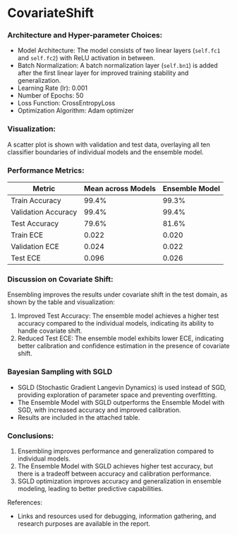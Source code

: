 # CovariateShift 

### Architecture and Hyper-parameter Choices:
- Model Architecture: The model consists of two linear layers (`self.fc1` and `self.fc2`) with ReLU activation in between.
- Batch Normalization: A batch normalization layer (`self.bn1`) is added after the first linear layer for improved training stability and generalization.
- Learning Rate (lr): 0.001
- Number of Epochs: 50
- Loss Function: CrossEntropyLoss
- Optimization Algorithm: Adam optimizer

### Visualization:
A scatter plot is shown with validation and test data, overlaying all ten classifier boundaries of individual models and the ensemble model.

### Performance Metrics:
| Metric              | Mean across Models | Ensemble Model |
|---------------------|-------------------|----------------|
| Train Accuracy      | 99.4%             | 99.3%          |
| Validation Accuracy | 99.4%             | 99.4%          |
| Test Accuracy       | 79.6%             | 81.6%          |
| Train ECE           | 0.022             | 0.020          |
| Validation ECE      | 0.024             | 0.022          |
| Test ECE            | 0.096             | 0.026          |

### Discussion on Covariate Shift:
Ensembling improves the results under covariate shift in the test domain, as shown by the table and visualization:
1. Improved Test Accuracy: The ensemble model achieves a higher test accuracy compared to the individual models, indicating its ability to handle covariate shift.
2. Reduced Test ECE: The ensemble model exhibits lower ECE, indicating better calibration and confidence estimation in the presence of covariate shift.

### Bayesian Sampling with SGLD
- SGLD (Stochastic Gradient Langevin Dynamics) is used instead of SGD, providing exploration of parameter space and preventing overfitting.
- The Ensemble Model with SGLD outperforms the Ensemble Model with SGD, with increased accuracy and improved calibration.
- Results are included in the attached table.

### Conclusions:
1. Ensembling improves performance and generalization compared to individual models.
2. The Ensemble Model with SGLD achieves higher test accuracy, but there is a tradeoff between accuracy and calibration performance.
3. SGLD optimization improves accuracy and generalization in ensemble modeling, leading to better predictive capabilities.

References:
- Links and resources used for debugging, information gathering, and research purposes are available in the report.

